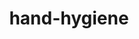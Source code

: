 --- 
layout: branching-narrative
permalink: "/modules/introduction/hand-hygiene/"
title: hand-hygiene
id: hand-hygiene
topic: true

#FIRST LEVEL
questions: 
  - question: Ms. Patel offered me a towel to dry my hands after washing in her home. I thank her and…
    link: 1
    background: hand-hygiene/q1.jpg
    answers:
      - answer:
        text: Dry my hands with the towel offered. It is important to build trust and not offend her.
        link: 1a
   
      - answer:
        text: Walk away with wet hands. I don’t mind offending her.
        link: 1b

#SECOND LEVEL

  - question: My next steps are to…
    link: 1a
    background: hand-hygiene/q2.jpg
    answers:
      - answer:
        text: Take the first opportunity while still in Ms. Patel’s home to sanitize my hands with my pre-packed sanitizer and paper towels.
        feedback: While it is important to build trust with clients it is critical to maintain best practice in hygiene. Avoid client’s towels as these are considered a potential source of contamination.  In the client’s home, always use your pre-packed VCH approved  supply of soap and hand sanitizer with paper towels.
        link: 2a
        background: hand-hygiene/2a.jpg
   
      - answer:
        text: I wait until I finish the visit and in my car for a thorough post-visit hand sanitation.
        feedback: "Waiting to sanitize your hands means a higher risk of infection: Anything touched from the time of contamination is also considered contaminated.  In the client’s home, always use your pre-packed VCH approved  supply of soap and hand sanitizer with paper towels."
        link: 2b
        background: hand-hygiene/2b.jpg


  - question: My next steps are to…
    link: 1b
    background: hand-hygiene/q3.jpg
    answers:
      - answer:
        text: Continue the visit as planned knowing that I have avoided potential infection.
        feedback: Infection control is critical for the community nurse and it is wise to avoid the client’s towel. However while doing so try to build trust with your client in other ways.  In the client’s home, always use your pre-packed VCH approved  supply of soap and hand sanitizer with paper towels. 
        link: 3a
        background: hand-hygiene/3a.jpg
   
      - answer:
        text: Kindly explain that I brought my own hand hygiene supplies.
        feedback: Congratulations, this is the best alternative.  You are right to gently reject your client’s offer and follow best practice for hand hygiene.  Have your VCH approved supply of soap and hand sanitizer with paper towels packed and ready to use in the clients’ home.
        link: 3b
        background: hand-hygiene/3b.jpg

---